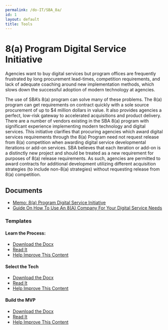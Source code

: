 ```yaml
---
permalink: /do-IT/SBA_8a/
id: 1
layout: default
title: Tools
---
```


# 8(a) Program Digital Service Initiative 

Agencies want to buy digital services but program offices are frequently frustrated by long procurement lead-times, competition requirements, and lack of adequate coaching around new implementation methods, which slows down the successful adoption of modern technology at agencies.  

The use of SBA’s 8(a) program can solve many of these problems.  The 8(a) program can get requirements on contract quickly with a sole source procurement of up to $4 million dollars in value.  It also provides agencies a perfect, low-risk gateway to accelerated acquisitions and product delivery. There are a number of vendors existing in the SBA 8(a) program with significant experience implementing modern technology and digital services. This initiative clarifies that procuring agencies which award digital services requirements through the 8(a) Program need not request release from 8(a) competition when awarding digital service developmental iterations or add-on services.  SBA believes that each iteration or add-on is a distinctly new project and should be treated as a new requirement for purposes of 8(a) release requirements.  As such, agencies are permitted to award contracts for additional development utilizing different acquisition strategies (to include non-8(a) strategies) without requesting release from 8(a) competition.  

## Documents
* [Memo: 8(a) Program Digital Service Initiative](https://techfarhub.cio.gov/assets/files/8aSBA_USDSMemo.pdf)
* [Guide On How To Use An 8(A) Company For Your Digital Service Needs](https://techfarhub.cio.gov/discover-IT/how_to_8a/)

### Templates
#### Learn the Process:
  * [Download the Docx](https://techfarhub.cio.gov/assets/files/USDS-LearnTheProcessSOO.docx)
  * [Read It](https://github.com/usds/techfar-hub/blob/master/sba-docs/learn_the_processSOO.md)
  * [Help Improve This Content](https://github.com/usds/techfar-hub/blob/master/README.md) 

#### Select the Tech
  * [Download the Docx](https://techfarhub.cio.gov/assets/files/USDS-SelectYourTechSOO.docx)
  * [Read It](https://github.com/usds/techfar-hub/blob/master/sba-docs/select_your_tech.md)
  * [Help Improve This Content](https://github.com/usds/techfar-hub/blob/master/README.md) 

#### Build the MVP
  * [Download the Docx](https://techfarhub.cio.gov/assets/files/USDS-BuildAnMVP_SOO.docx)
  * [Read It](https://github.com/usds/techfar-hub/blob/master/sba-docs/build_MVP.md)
  * [Help Improve This Content](https://github.com/usds/techfar-hub/blob/master/README.md) 
